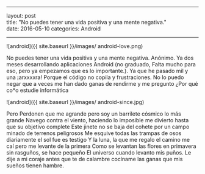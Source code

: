 
---
layout: post  
title:  "No puedes tener una vida positiva y una mente negativa."  
date:   2016-05-10
categories: Android

---

![android]({{ site.baseurl }}/images/ android-love.png)

No puedes tener una vida positiva y una mente negativa. 
Anónimo.
Ya dos meses desarrollando aplicaciones Android (no graduado, Falta mucho para eso, pero ya empezamos que es lo importante.).
Ya que he pasado mil y una ¡arxxxxra! Porque el código no copila y frustraciones. No lo puedo negar que a veces me han dado ganas de rendirme y me pregunto ¿Por qué co*o estudie informática

![android]({{ site.baseurl }}/images/ android-since.jpg)

Pero Perdonen que me agrande pero soy un barrilete cósmico lo más grande 
Navego contra el viento, haciendo lo imposible me divierto hasta que su objetivo complete 
Este jinete no se baja del cohete por un campo minado de terrenos peligrosos 
Me esquive todas las trampas de osos diariamente el sol fue es testigo 
Y la luna, la que me regalo el camino me caí pero me levante de la primera 
Como se levantan las flores en primavera sin rasguños, se hace pequeño 
El universo cuando levanto mis puños. 
Le dije a mi coraje antes que te de calambre cocíname las ganas que mis sueños tienen hambre.
